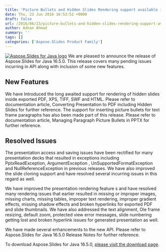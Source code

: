 ```yaml
---
title: 'Picture Bullets and Hidden Slides Rendering support available in Aspose.Slides for Java 16.5.0'
date: Thu, 23 Jun 2016 16:53:52 +0000
draft: false
url: /2016/06/23/picture-bullets-and-hidden-slides-rendering-support-available-in-aspose.slides-for-java-16.5.0/
author: Adnan Ahmad
summary: ''
tags: []
categories: ['Aspose.Slides Product Family']
---
```


[![][1]](https://blog.aspose.com/wp-content/uploads/sites/2/2013/08/aspose-Slides-for-Java_100.png) We are pleased to announce the release of Aspose.Slides for Java 16.5.0. This release covers many pending issues incurring in API along with inclusion of some new features.

## New Features

We have Introduced the long awaited support for rendering of hidden slides inside exported PDF, XPS, TIFF, SWF and HTML. Please refer to documentation article, Converting Presentation to PDF including Hidden Slides for further reference. The support for inserting picture bullets for text frame paragraphs has also been made part of this release. Please refer to documentation article, Managing Paragraph Picture Bullets in PPTX for further reference.

## Resolved Issues

The presentation access and saving issues have been rectified for many presentation decks that resulted in exceptions including PptxReadException, ArgumentException , UnSupportedFormatException and NullReferenceException in previous releases. We have also improved the slide cloning support and have resolved several incurring issues in this regard as well.

We have improved the presentation rendering feature s and have resolved many rendering issues that earlier resulted in missing or improper images, missing charts, missing tables, improper text rendering, improper gradient effects, missing shadow effects and broken hyperlinks for exported PDF and slide thumbnails. We have also addressed the text alignment, Ole frame resizing, default zoom, protected view error messages, slide numbering getting lost and broken hyperlink issues for generated presentation as well.

We have made several enhancements to the new API. Please refer to Aspose.Slides for Java 16.5.0 Release Notes for further reference.

To download Aspose.Slides for Java 16.5.0, [please visit the download page][2].




[1]: https://blog.aspose.com/wp-content/uploads/sites/2/2013/08/aspose-Slides-for-Java_100.png "Aspose.Slides for Java logo"
[2]: https://downloads.aspose.com/slides/java




